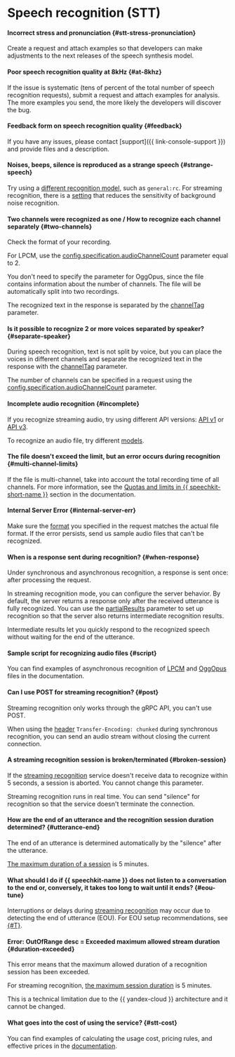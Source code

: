 # Speech recognition (STT)

#### Incorrect stress and pronunciation {#stt-stress-pronunciation}

Create a request and attach examples so that developers can make adjustments to the next releases of the speech synthesis model.


#### Poor speech recognition quality at 8kHz {#at-8khz}

If the issue is systematic (tens of percent of the total number of speech recognition requests), submit a request and attach examples for analysis. The more examples you send, the more likely the developers will discover the bug.


#### Feedback form on speech recognition quality {#feedback}



If you have any issues, please contact [support]({{ link-console-support }}) and provide files and a description.


#### Noises, beeps, silence is reproduced as a strange speech {#strange-speech}

Try using a [different recognition model](../../speechkit/stt/models.md#tags), such as `general:rc`. For streaming recognition, there is a [setting](../../speechkit/stt/api/streaming-api.md#additional-settings) that reduces the sensitivity of background noise recognition.


#### Two channels were recognized as one / How to recognize each channel separately {#two-channels}

Check the format of your recording.

For LPCM, use the [config.specification.audioChannelCount](../../speechkit/stt/api/transcribation-api.md#sendfile-params) parameter equal to 2.

You don't need to specify the parameter for OggOpus, since the file contains information about the number of channels. The file will be automatically split into two recordings.

The recognized text in the response is separated by the [channelTag](../../speechkit/stt/api/transcribation-api.md#get-result-response) parameter.

#### Is it possible to recognize 2 or more voices separated by speaker? {#separate-speaker}

During speech recognition, text is not split by voice, but you can place the voices in different channels and separate the recognized text in the response with the [channelTag](../../speechkit/stt/api/transcribation-api.md#get-result-response) parameter.

The number of channels can be specified in a request using the [config.specification.audioChannelCount](../../speechkit/stt/api/transcribation-api.md#sendfile-params) parameter.

#### Incomplete audio recognition {#incomplete}

If you recognize streaming audio, try using different API versions: [API v1](../../speechkit/stt/api/streaming-api.md) or [API v3](../../speechkit/stt-v3/api-ref/grpc/).

To recognize an audio file, try different [models](../../speechkit/stt/models.md).


#### The file doesn't exceed the limit, but an error occurs during recognition {#multi-channel-limits}

If the file is multi-channel, take into account the total recording time of all channels. For more information, see the [Quotas and limits in {{ speechkit-short-name }}](../../speechkit/concepts/limits.md#speechkit-limits) section in the documentation.

#### Internal Server Error {#internal-server-err}

Make sure the [format](../../speechkit/stt/api/request-api.md#body_params) you specified in the request matches the actual file format. If the error persists, send us sample audio files that can't be recognized.

#### When is a response sent during recognition? {#when-response}

Under synchronous and asynchronous recognition, a response is sent once: after processing the request.

In streaming recognition mode, you can configure the server behavior. By default, the server returns a response only after the received utterance is fully recognized. You can use the [partialResults](../../speechkit/stt/api/streaming-api.md#specification-msg) parameter to set up recognition so that the server also returns intermediate recognition results.

Intermediate results let you quickly respond to the recognized speech without waiting for the end of the utterance.

#### Sample script for recognizing audio files {#script}

You can find examples of asynchronous recognition of [LPCM](../../speechkit/stt/api/transcribation-lpcm.md) and [OggOpus](../../speechkit/stt/api/transcribation-ogg.md) files in the documentation.

#### Can I use POST for streaming recognition? {#post}

Streaming recognition only works through the gRPC API, you can't use POST.

When using the [header](../../speechkit/stt/api/request-api.md#http_request) `Transfer-Encoding: chunked` during synchronous recognition, you can send an audio stream without closing the current connection.

#### A streaming recognition session is broken/terminated {#broken-session}

If the [streaming recognition](../../speechkit/stt/streaming.md#session-restrictions) service doesn't receive data to recognize within 5 seconds, a session is aborted. You cannot change this parameter.

Streaming recognition runs in real time. You can send "silence" for recognition so that the service doesn't terminate the connection.

#### How are the end of an utterance and the recognition session duration determined? {#utterance-end}

The end of an utterance is determined automatically by the "silence" after the utterance.

[The maximum duration of a session](../../speechkit/stt/streaming.md#session-restrictions) is 5 minutes.

#### What should I do if {{ speechkit-name }} does not listen to a conversation to the end or, conversely, it takes too long to wait until it ends? {#eou-tune}

Interruptions or delays during [streaming recognition](../../speechkit/stt/streaming.md) may occur due to detecting the end of utterance (EOU). For EOU setup recommendations, see [{#T}](../../speechkit/stt/eou.md).

#### Error: OutOfRange desc = Exceeded maximum allowed stream duration {#duration-exceeded}

This error means that the maximum allowed duration of a recognition session has been exceeded.

For streaming recognition, [the maximum session duration](../../speechkit/concepts/limits.md#speechkit-limits) is 5 minutes.

This is a technical limitation due to the {{ yandex-cloud }} architecture and it cannot be changed.

#### What goes into the cost of using the service? {#stt-cost}

You can find examples of calculating the usage cost, pricing rules, and effective prices in the [documentation](../../speechkit/pricing.md).
